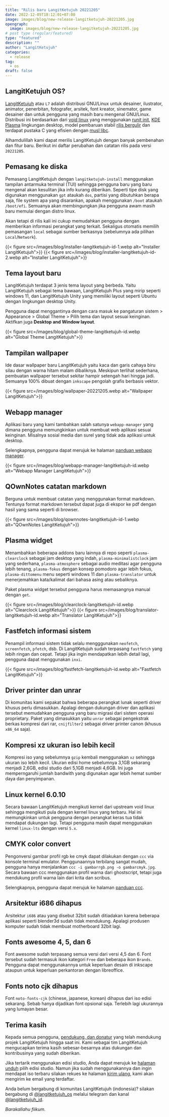 ```yaml
---
title: "Rilis baru LangitKetujuh 20221205"
date: 2022-12-05T18:12:01+07:00
image: images/blog/new-release-langitketujuh-20221205.jpg
opengraph:
  image: images/blog/new-release-langitketujuh-20221205.jpg
# post type (regular/featured)
type: "featured"
description: ""
author: "LangitKetujuh"
categories:
  - release
tag:
  - os
draft: false
---
```


## LangitKetujuh OS?

[LangitKetujuh](https://langitketujuh.id) atau `L7` adalah distribusi GNU/Linux untuk desainer, ilustrator, animator, penerbitan, fotografer, arsitek, font kreator, sinemator, game desainer dan untuk pengguna yang masih baru mengenal GNU/Linux. Distribusi ini berdasarkan dari [void linux](https://voidlinux.org) yang menggunakan [runit init](http://smarden.org/runit/), [KDE Plasma](https://kde.org/plasma-desktop) lingkungan desktop, model pembaruan stabil [rilis bergulir](https://id.wikipedia.org/wiki/Rilis_bergulir) dan terdapat pustaka C yang efisien dengan [musl libc](https://www.musl-libc.org).

Alhamdulillah kami dapat merilis LangitKetujuh dengan banyak pembenahan dan fitur baru. Berikut ini daftar perubahan dan catatan rilis pada versi `20221205`.

## Pemasang ke diska

Pemasang LangitKetujuh dengan `langitketujuh-install` menggunakan tampilan antarmuka terminal (TUI) sehingga pengguna baru yang baru mengenal akan kesulitan jika info kurang diberikan. Seperti tipe disk yang digunakan menggunakan `gpt` ataukah `dos`, partisi yang dibutuhkan berapa saja, file system apa yang disarankan, apakah menggunakan `/boot` ataukah `/boot/efi`. Semuanya akan membingungkan jika pengguna awam masih baru memulai dengan distro linux.

Akan tetapi di rilis kali ini cukup memudahkan pengguna dengan memberikan informasi perangkat yang terkait. Sekaligus otomatis memilih pemasangan `local` sebagai sumber berkasnya (sebelumnya ada pilihan `Local`/`Network`).

{{< figure src=/images/blog/installer-langitketujuh-id-1.webp alt="Installer LangitKetujuh">}}
{{< figure src=/images/blog/installer-langitketujuh-id-2.webp alt="Installer LangitKetujuh">}}

## Tema layout baru

LangitKetujuh terdapat 3 jenis tema layout yang berbeda. Yaitu LangitKetujuh sebagai tema bawaan, LangitKetujuh Plus yang mirip seperti windows 11, dan LangitKetujuh Unity yang memiliki layout seperti Ubuntu dengan lingkungan desktop Unity.

Pengguna dapat menggantinya dengan cara masuk ke pangaturan sistem > Appearance > Global Theme > Pilih tema dan layout sesuai keinginan. Aktifkan juga **Desktop and Window layout**.

{{< figure src=/images/blog/global-theme-langitketujuh-id.webp alt="Global Theme LangitKetujuh">}}

## Tampilan wallpaper

Ide dasar wallpaper baru LangitKetujuh yaitu kaca dan garis cahaya biru silau dengan warna hitam malam dibaliknya. Meskipun terlihat sederhana, pembuatan wallpaper tersebut sekitar hampir setengah hari hingga jadi. Semuanya 100% dibuat dengan `inkscape` pengolah grafis berbasis vektor.

{{< figure src=/images/blog/wallpaper-20221205.webp alt="Wallpaper LangitKetujuh">}}

## Webapp manager

Aplikasi baru yang kami tambahkan salah satunya `webapp-manager` yang dimana pengguna memungkinkan untuk membuat web aplikasi sesuai keinginan. Misalnya sosial media dan surel yang tidak ada aplikasi untuk desktop.

Selengkapnya, pengguna dapat merujuk ke halaman [panduan webapp manager](https://panduan.langitketujuh.id/aplikasi/produktifitas/webapp-manager).

{{< figure src=/images/blog/webapp-manager-langitketujuh-id.webp alt="Webapp Manager LangitKetujuh">}}

## QOwnNotes catatan markdown

Berguna untuk membuat catatan yang menggunakan format markdown. Tentunya format markdown tersebut dapat juga di ekspor ke pdf dengan hasil yang sama seperti di browser.

{{< figure src=/images/blog/qownnotes-langitketujuh-id-1.webp alt="QOwnNotes LangitKetujuh">}}

## Plasma widget

Menambahkan beberapa addons baru lainnya di repo seperti `plasma-clearclock` sebagai jam desktop yang indah, `plasma-minimalistclock` jam yang sederhana, `plasma-atmosphere` sebagai audio meditasi agar pengguna lebih tenang, `plasma-fokus` dengan konsep pomodoro agar lebih fokus, `plasma-dittomenu` menu seperti windows 11 dan `plasma-translator` untuk menerjemahkan kata/kalimat dari bahasa asing atau sebaliknya.

Paket plasma widget tersebut pengguna harus memasangnya manual dengan `get`.

{{< figure src=/images/blog/clearclock-langitketujuh-id.webp alt="Clearclock LangitKetujuh">}}
{{< figure src=/images/blog/translator-langitketujuh-id.webp alt="Translator LangitKetujuh">}}

## Fastfetch informasi sistem

Penampil informasi sistem tidak selalu mengggunakan `neofetch`, `screenfetch`, `pfetch`, dsb. Di LangitKetujuh sudah terpasang `fastfetch` yang lebih ringan dan cepat. Tetapi jika ingin mendapatkan lebih detail lagi, pengguna dapat menggunakan `inxi`.

{{< figure src=/images/blog/fastfetch-langitketujuh-id.webp alt="Fastfetch LangitKetujuh">}}

## Driver printer dan unrar

Di komunitas kami sepakat bahwa beberapa perangkat lunak seperti driver khusus perlu dimasukkan. Apalagi dengan dukungan driver dan aplikasi tersebut memudahkan pengguna yang baru migrasi dari sistem operasi proprietary. Paket yang dimasukkan yaitu `unrar` sebagai pengekstrak berkas kompresi dari rar, `cnijfilter2` sebagai driver printer canon (khusus `x86_64` saja).

## Kompresi xz ukuran iso lebih kecil

Kompresi iso yang sebelumnya `gzip` kembali menggunakan `xz` sehingga ukuran iso lebih kecil. Ukuran edisi home sebelumnya 3,1GB sekarang menjadi 2,6GB, edisi studio dari 5,1GB menjadi 4,6GB. Ini juga memperngaruhi jumlah bandwith yang digunakan agar lebih hemat sumber daya dan penyimpanan.

## Linux kernel 6.0.10

Secara bawaan LangitKetujuh mengikuti kernel dari upstream void linux sehingga mengikuti pula dengan kernel linux yang terbaru. Hal ini memungkinkan untuk pengguna dengan perangkat keras tua tidak mendapat dukungan lagi. Tetapi pengguna masih dapat menggunakan kernel `linux-lts` dengan versi `5.x`.

## CMYK color convert

Pengonversi gambar profil rgb ke cmyk dapat dilakukan dengan `ccc` via konsole terminal emulator. Penggunaannya terbilang sangat mudah, pengguna hanya menjalankan `ccc -i gambarrgb.png -o gambarcmyk.jpg`. Secara bawaan ccc menggunakan profil warna dari ghostscript, tetapi juga mendukung profil warna lain dari krita dan scribus.

Selengkapnya, pengguna dapat merujuk ke halaman [panduan ccc](https://panduan.langitketujuh.id/aplikasi/perkakas/ccc.html).

## Arsitektur i686 dihapus

Arsitektur `i686` atau yang disebut 32bit sudah ditiadakan karena beberapa aplikasi seperti blender3d sudah tidak mendukung. Apalagi produsen komputer sudah tidak membuat motherboard 32bit lagi.

## Fonts awesome 4, 5, dan 6

Font awesome sudah terpasang semua versi dari versi 4,5 dan 6. Font tersebut sudah termasuk ikon kategori `Free` dan beberapa ikon `Brands`. Pengguna dapat menggunakannya untuk keperluan desain di inkscape ataupun untuk keperluan perkantoran dengan libreoffice.

## Fonts noto cjk dihapus

Font `noto-fonts-cjk` (chinese, japanese, korean) dihapus dari iso edisi sekarang. Sebab hanya dijadikan font opsional saja. Terlebih lagi ukurannya yang lumayan besar.

## Terima kasih

Kepada semua pengguna, [pendukung, dan donatur](../../supporter) yang telah mendukung projek LangitKetujuh hingga saat ini. Kami sebagai tim LangitKetujuh mengucapkan terima kasih sebesar-besarnya atas dukungan dan kontribusinya yang sudah diberikan.

Jika tertarik menggunakan edisi studio, Anda dapat merujuk ke [halaman unduh](../../os/download) pilih edisi studio. Namun jika sudah menggunakannya dan ingin mendapat iso terbaru silakan rekues ke halaman [kirim ulang](../../os/resend), kami akan mengirim ke email yang terdaftar.

Anda belum bergabung di komunitas LangitKetujuh (indonesia)? silakan bergabung di [@langitketujuh_os](https://t.me/langitketujuh_os) melalui telegram dan kanal [@langitketujuh_id](https://t.me/langitketujuh_id).

_Barakallahu fiikum._
